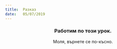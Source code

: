```yaml
---
title:  Разказ
date:   05/07/2019
---
```


### <center>Работим по този урок.</center>
<center>Моля, върнете се по-късно.</center>